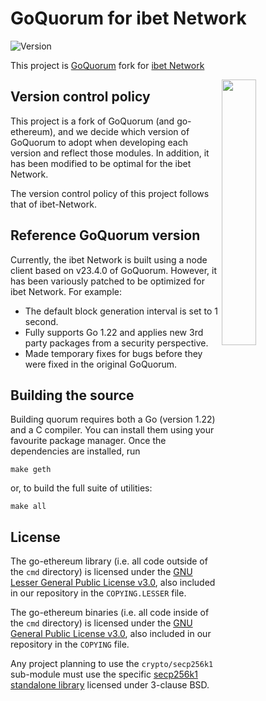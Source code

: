 # GoQuorum for ibet Network

<p>
  <img alt="Version" src="https://img.shields.io/badge/version-2.3-blue.svg?cacheSeconds=2592000" />
</p>

This project is [GoQuorum](https://github.com/ConsenSys/quorum) fork for [ibet Network](https://github.com/BoostryJP/ibet-Network)

<img width="33%" align="right" src="https://user-images.githubusercontent.com/963333/212965270-bba794c6-be66-4850-9475-19895530f32c.png"/>

## Version control policy

This project is a fork of GoQuorum (and go-ethereum), and we decide which version of GoQuorum to adopt when developing each version and reflect those modules. 
In addition, it has been modified to be optimal for the ibet Network.

The version control policy of this project follows that of ibet-Network.

## Reference GoQuorum version

Currently, the ibet Network is built using a node client based on v23.4.0 of GoQuorum. 
However, it has been variously patched to be optimized for ibet Network. For example:
- The default block generation interval is set to 1 second.
- Fully supports Go 1.22 and applies new 3rd party packages from a security perspective.
- Made temporary fixes for bugs before they were fixed in the original GoQuorum.

## Building the source
Building quorum requires both a Go (version 1.22) and a C compiler. 
You can install them using your favourite package manager. 
Once the dependencies are installed, run
```
make geth
```

or, to build the full suite of utilities:
```
make all
```

## License

The go-ethereum library (i.e. all code outside of the `cmd` directory) is licensed under the
[GNU Lesser General Public License v3.0](https://www.gnu.org/licenses/lgpl-3.0.en.html), also
included in our repository in the `COPYING.LESSER` file.

The go-ethereum binaries (i.e. all code inside of the `cmd` directory) is licensed under the
[GNU General Public License v3.0](https://www.gnu.org/licenses/gpl-3.0.en.html), also included
in our repository in the `COPYING` file.

Any project planning to use the `crypto/secp256k1` sub-module must use the specific [secp256k1 standalone library](https://github.com/ConsenSys/goquorum-crypto-secp256k1) licensed under 3-clause BSD.

